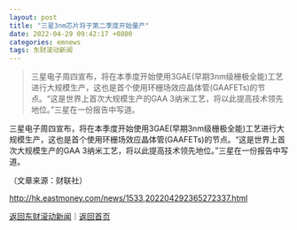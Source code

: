 ```yaml
---
layout: post
title: "三星3nm芯片将于第二季度开始量产"
date: 2022-04-29 09:42:17 +0800
categories: emnews
tags: 东财滚动新闻
---
```

> 三星电子周四宣布，将在本季度开始使用3GAE(早期3nm级栅极全能)工艺进行大规模生产，这也是首个使用环栅场效应晶体管(GAAFETs)的节点。“这是世界上首次大规模生产的GAA 3纳米工艺，将以此提高技术领先地位。”三星在一份报告中写道。

<p>三星电子周四宣布，将在本季度开始使用3GAE(早期3nm级栅极全能)工艺进行大规模生产，这也是首个使用环栅场效应晶体管(GAAFETs)的节点。“这是世界上首次大规模生产的GAA 3纳米工艺，将以此提高技术领先地位。”三星在一份报告中写道。 </p><p class="em_media">（文章来源：财联社）</p>

<http://hk.eastmoney.com/news/1533,202204292365272337.html>

[返回东财滚动新闻](//finews.withounder.com/emnews/)｜[返回首页](//finews.withounder.com/)